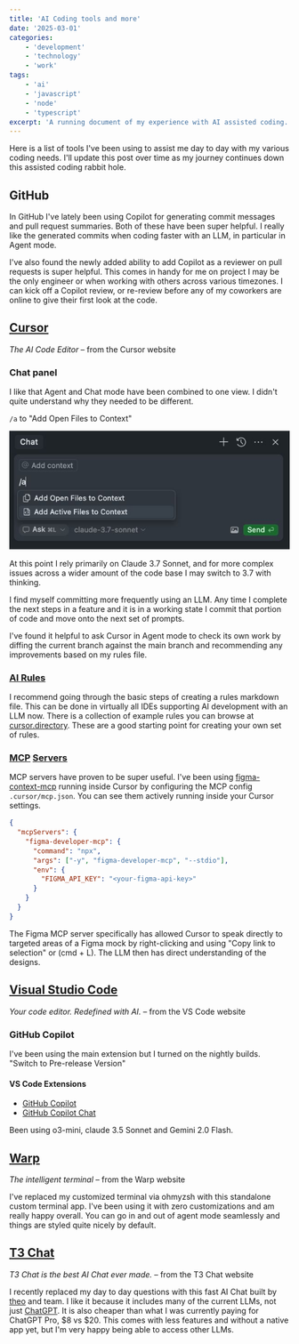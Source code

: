 ```yaml
---
title: 'AI Coding tools and more'
date: '2025-03-01'
categories:
    - 'development'
    - 'technology'
    - 'work'
tags:
    - 'ai'
    - 'javascript'
    - 'node'
    - 'typescript'
excerpt: 'A running document of my experience with AI assisted coding.'
---
```


Here is a list of tools I've been using to assist me day to day with my various coding needs. I'll update this post over time as my journey continues down this assisted coding rabbit hole.

## GitHub

In GitHub I've lately been using Copilot for generating commit messages and pull request summaries. Both of these have been super helpful. I really like the generated commits when coding faster with an LLM, in particular in Agent mode.

I've also found the newly added ability to add Copilot as a reviewer on pull requests is super helpful. This comes in handy for me on project I may be the only engineer or when working with others across various timezones. I can kick off a Copilot review, or re-review before any of my coworkers are online to give their first look at the code.

## [Cursor](https://www.cursor.com)

_The AI Code Editor_ – from the Cursor website 

### Chat panel

I like that Agent and Chat mode have been combined to one view. I didn't quite understand why they needed to be different.

`/a` to "Add Open Files to Context"

![Add open files to context](./cursor-add-open-files.png)

At this point I rely primarily on Claude 3.7 Sonnet, and for more complex issues across a wider amount of the code base I may switch to 3.7 with thinking.

I find myself committing more frequently using an LLM. Any time I complete the next steps in a feature and it is in a working state I commit that portion of code and move onto the next set of prompts.

I've found it helpful to ask Cursor in Agent mode to check its own work by diffing the current branch against the main branch and recommending any improvements based on my rules file.

### [AI Rules](https://docs.cursor.com/context/rules-for-ai)

I recommend going through the basic steps of creating a rules markdown file. This can be done in virtually all IDEs supporting AI development with an LLM now. There is a collection of example rules you can browse at [cursor.directory](https://cursor.directory/rules). These are a good starting point for creating your own set of rules.

### [MCP](https://modelcontextprotocol.io/introduction) [Servers](https://github.com/modelcontextprotocol/servers)

MCP servers have proven to be super useful. I've been using [figma-context-mcp](https://github.com/GLips/Figma-Context-MCP) running inside Cursor by configuring the MCP config `.cursor/mcp.json`. You can see them actively running inside your Cursor settings.

```json
{
  "mcpServers": {
    "figma-developer-mcp": {
      "command": "npx",
      "args": ["-y", "figma-developer-mcp", "--stdio"],
      "env": {
        "FIGMA_API_KEY": "<your-figma-api-key>"
      }
    }
  }
}
```

The Figma MCP server specifically has allowed Cursor to speak directly to targeted areas of a Figma mock by right-clicking and using "Copy link to selection" or (cmd + L). The LLM then has direct understanding of the designs.

## [Visual Studio Code](https://code.visualstudio.com)

_Your code editor. Redefined with AI._  – from the VS Code website

### GitHub Copilot

I've been using the main extension but I turned on the nightly builds. "Switch to Pre-release Version"

#### VS Code Extensions

- [GitHub Copilot](https://marketplace.visualstudio.com/items?itemName=GitHub.copilot)
- [GitHub Copilot Chat](https://marketplace.visualstudio.com/items?itemName=GitHub.copilot-chat)

Been using o3-mini, claude 3.5 Sonnet and Gemini 2.0 Flash.

## [Warp](https://warp.dev)

_The intelligent terminal_ – from the Warp website

I've replaced my customized terminal via ohmyzsh with this standalone custom terminal app. I've been using it with zero customizations and am really happy overall. You can go in and out of agent mode seamlessly and things are styled quite nicely by default.

## [T3 Chat](https://t3.chat)

_T3 Chat is the best AI Chat ever made._ – from the T3 Chat website

I recently replaced my day to day questions with this fast AI Chat built by [theo](https://t3.gg) and team. I like it because it includes many of the current LLMs, not just [ChatGPT](https://chatgpt.com). It is also cheaper than what I was currently paying for ChatGPT Pro, $8 vs $20. This comes with less features and without a native app yet, but I'm very happy being able to access other LLMs.